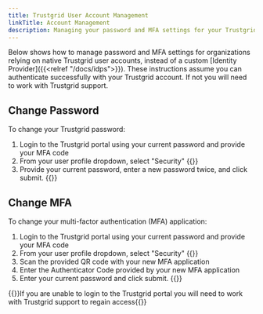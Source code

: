 ```yaml
---
title: Trustgrid User Account Management
linkTitle: Account Management
description: Managing your password and MFA settings for your Trustgrid user account.
---
```

Below shows how to manage password and MFA settings for organizations relying on native Trustgrid user accounts, instead of a custom [Identity Provider]({{<relref "/docs/idps">}}).  These instructions assume you can authenticate successfully with your Trustgrid account. If not you will need to work with Trustgrid support.

## Change Password
To change your Trustgrid password:
1. Login to the Trustgrid portal using your current password and provide your MFA code
1. From your user profile dropdown, select "Security" {{<tgimg src="security.png" width="40%" caption="Security menu option">}}
1. Provide your current password, enter a new password twice, and click submit. {{<tgimg src="change-password.png" width="50%" caption="Change password prompt">}}

## Change MFA
To change your multi-factor authentication (MFA) application:
1. Login to the Trustgrid portal using your current password and provide your MFA code
1. From your user profile dropdown, select "Security" {{<tgimg src="security.png" width="40%" caption="Security menu option">}}
1. Scan the provided QR code with your new MFA application 
1. Enter the Authenticator Code provided by your new MFA application
1. Enter your current password and click submit. {{<tgimg src="change-mfa.png" width="50%" caption="Change MFA prompt">}}

{{<alert color="info">}}If you are unable to login to the Trustgrid portal you will need to work with Trustgrid support to regain access{{</alert>}}